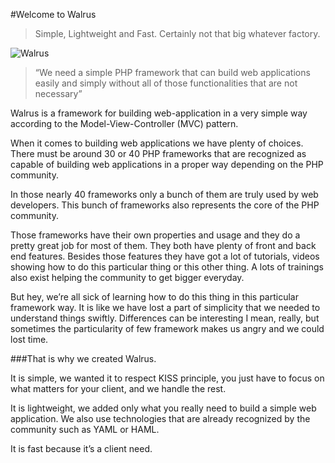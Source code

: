 #Welcome to Walrus
> Simple, Lightweight and Fast. 
> Certainly not that big whatever factory.



![Walrus](https://github.com/E-Wok/Walrus/blob/master/Walrus.png?raw=true "Walrus is comming !")

> “We need a simple PHP framework that can build web applications easily and simply without all of those functionalities that are not necessary”

Walrus is a framework for building web-application in a very simple way according to the Model-View-Controller (MVC) pattern.

When it comes to building web applications we have plenty of choices. There must be around 30 or 40 PHP frameworks that are recognized as capable of building web applications in a proper way depending on the PHP community.

In those nearly 40 frameworks only a bunch of them are truly used by web developers. This bunch of frameworks also represents the core of the PHP community.

Those frameworks have their own properties and usage and they do a pretty great job for most of them. They both have plenty of front and back end features.
Besides those features they have got a lot of tutorials, videos showing how to do this particular thing or this other thing. A lots of trainings also exist helping the community to get bigger everyday.

But hey, we’re all sick of learning how to do this thing in this particular framework way. It is like we have lost a part of simplicity that we needed to understand things swiftly. Differences can be interesting I mean, really, but sometimes the particularity of few framework makes us angry and we could lost time.

###That is why we created Walrus.

It is simple, we wanted it to respect KISS principle, you just have to focus on what matters for your client, and we handle the rest.

It is lightweight, we added only what you really need to build a simple web application. We also use technologies that are already recognized by the community such as YAML or HAML.

It is fast because it’s a client need. 
